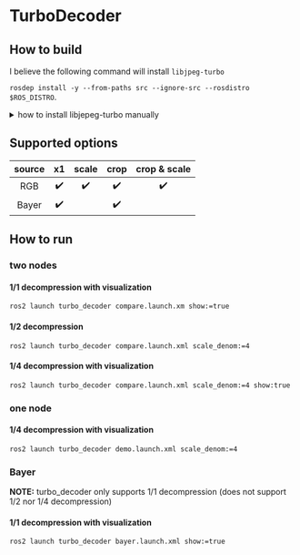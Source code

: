 # TurboDecoder

## How to build

I believe the following command will install `libjpeg-turbo`

`rosdep install -y --from-paths src --ignore-src --rosdistro $ROS_DISTRO`.

<details><summary>how to install libjepeg-turbo manually</summary><div>

`sudo apt install libturbojpeg libturbojpeg0-dev`

</div></details>

## Supported options

|  source |  x1                | scale              | crop               | crop & scale       |
| :-----: | :----------------: | :----------------: | :----------------: | :----------------: |
|  RGB    | :heavy_check_mark: | :heavy_check_mark: | :heavy_check_mark: | :heavy_check_mark: |
|  Bayer  | :heavy_check_mark: |                    | :heavy_check_mark: |                    |


## How to run

### two nodes

#### 1/1 decompression with visualization

`ros2 launch turbo_decoder compare.launch.xm show:=true`

#### 1/2 decompression

`ros2 launch turbo_decoder compare.launch.xml scale_denom:=4`

#### 1/4 decompression with visualization

`ros2 launch turbo_decoder compare.launch.xml scale_denom:=4 show:true`

### one node

#### 1/4 decompression with visualization

`ros2 launch turbo_decoder demo.launch.xml scale_denom:=4`

### Bayer

**NOTE:** turbo_decoder only supports 1/1 decompression
(does not support 1/2 nor 1/4 decompression)

#### 1/1 decompression with visualization

`ros2 launch turbo_decoder bayer.launch.xml show:=true`
